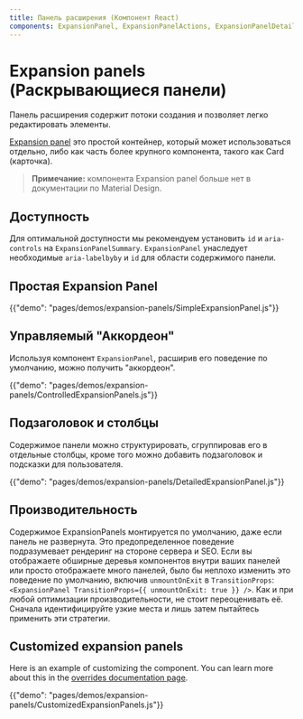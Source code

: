 ```yaml
---
title: Панель расширения (Компонент React)
components: ExpansionPanel, ExpansionPanelActions, ExpansionPanelDetails, ExpansionPanelSummary
---
```


# Expansion panels (Раскрывающиеся панели)

<p class="description">Панель расширения содержит потоки создания и позволяет легко редактировать элементы.</p>

[Expansion panel](https://material.io/archive/guidelines/components/expansion-panels.html) это простой контейнер, который может использоваться отдельно, либо как часть более крупного компонента, такого как Card (карточка).

> **Примечание:** компонента Expansion panel больше нет в документации по Material Design.

## Доступность

Для оптимальной доступности мы рекомендуем установить `id` и `aria-controls` на `ExpansionPanelSummary`. `ExpansionPanel` унаследует необходимые `aria-labelbyby` и `id` для области содержимого панели.

## Простая Expansion Panel

{{"demo": "pages/demos/expansion-panels/SimpleExpansionPanel.js"}}

## Управляемый "Аккордеон"

Используя компонент `ExpansionPanel`, расширив его поведение по умолчанию, можно получить "аккордеон".

{{"demo": "pages/demos/expansion-panels/ControlledExpansionPanels.js"}}

## Подзаголовок и столбцы

Содержимое панели можно структурировать, сгруппировав его в отдельные столбцы, кроме того можно добавить подзаголовок и подсказки для пользователя.

{{"demo": "pages/demos/expansion-panels/DetailedExpansionPanel.js"}}

## Производительность

Содержимое ExpansionPanels монтируется по умолчанию, даже если панель не развернута. Это предопределенное поведение подразумевает рендеринг на стороне сервера и SEO. Если вы отображаете обширные деревья компонентов внутри ваших панелей или просто отображаете много панелей, было бы неплохо изменить это поведение по умолчанию, включив `unmountOnExit` в `TransitionProps`: `<ExpansionPanel TransitionProps={{ unmountOnExit: true }} />`. Как и при любой оптимизации производительности, не стоит переоценивать её. Сначала идентифицируйте узкие места и лишь затем пытайтесь применить эти стратегии.

## Customized expansion panels

Here is an example of customizing the component. You can learn more about this in the [overrides documentation page](/customization/overrides/).

{{"demo": "pages/demos/expansion-panels/CustomizedExpansionPanels.js"}}
